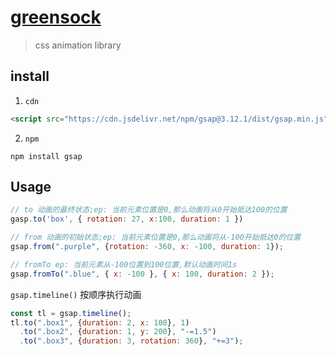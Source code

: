 # [greensock](https://greensock.com/) 
> css animation library

## install
1. `cdn`
```html
<script src="https://cdn.jsdelivr.net/npm/gsap@3.12.1/dist/gsap.min.js"></script>
```
2. `npm`
```shell
npm install gsap
```

## Usage
```js
// to 动画的最终状态;ep: 当前元素位置是0,那么动画将从0开始抵达100的位置
gasp.to('box', { rotation: 27, x:100, duration: 1 })

// from 动画的初始状态;ep: 当前元素位置是0,那么动画将从-100开始抵达0的位置
gsap.from(".purple", {rotation: -360, x: -100, duration: 1});

// fromTo ep: 当前元素从-100位置到100位置,默认动画时间1s
gsap.fromTo(".blue", { x: -100 }, { x: 100, duration: 2 });
```

`gsap.timeline()` 按顺序执行动画
```js
const tl = gsap.timeline();
tl.to(".box1", {duration: 2, x: 100}, 1)
  .to(".box2", {duration: 1, y: 200}, "-=1.5")
  .to(".box3", {duration: 3, rotation: 360}, "+=3");
```